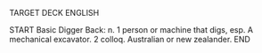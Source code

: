 TARGET DECK
ENGLISH

START
Basic
Digger
Back: n. 1 person or machine that digs, esp. A mechanical excavator. 2 colloq. Australian or new zealander.
END
